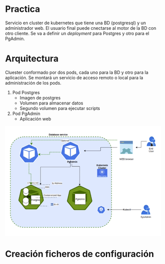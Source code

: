 # Practica

Servicio en cluster de kubernetes que tiene una BD (postgresql) y un administrador web. El usuario final puede cnectarse al motor de la BD con otro cliente. Se va a definir un *deployment* para Postgres y otro para el PgAdmin.


# Arquitectura
Cluester conformado por dos pods, cada uno para la BD y otro para la aplicación. Se montará un servicio de acceso remoto o local para la administración de los pods.

1. Pod Postgres
    - Imagen de postgres
    - Volumen para almacenar datos
    - Segundo volumen para ejecutar scripts
2. Pod PgAdmin
    - Aplicación web

![Arquiectura-AppDevOps](arquitectura.png)


# Creación ficheros de configuración

